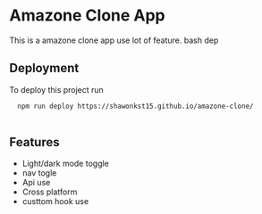 
# Amazone Clone App

This is a amazone clone app use lot of feature.
    bash
   dep 
    
## Deployment

To deploy this project run

```bash
  npm run deploy https://shawonkst15.github.io/amazone-clone/
  
```


## Features

- Light/dark mode toggle
- nav togle
- Api use
- Cross platform
- custtom hook use


